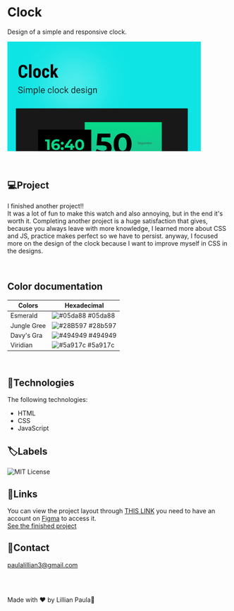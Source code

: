 # Clock

Design of a simple and responsive clock.

![Clock](/assets/clock.png)

<br>


## 💻Project

I finished another project!!<br> 
It was a lot of fun to make this watch and also annoying, but in the end it's worth it. Completing another project is a huge satisfaction that gives, because you always leave with more knowledge, I learned more about CSS and JS, practice makes perfect so we have to persist. anyway, I focused more on the design of the clock because I want to improve myself in CSS in the designs.

<br>

## Color documentation

| Colors               | Hexadecimal                                                |
| ----------------- | ---------------------------------------------------------------- |
| Esmerald     | ![#05da88](https://imageplaceholder.net/30x30/05da88) #05da88 |
| Jungle Gree     | ![#28B597](https://imageplaceholder.net/30x30/28b597) #28b597 |
| Davy's Gra     | ![#494949](https://imageplaceholder.net/30x30/494949) #494949 |
| Viridian      | ![#5a917c](https://imageplaceholder.net/30x30/5a917c) #5a917c |

<br>

## 🚀Technologies

The following technologies:

- HTML
- CSS
- JavaScript

## 🏷Labels

![MIT License](https://img.shields.io/badge/License-MIT-green.svg)


## 🔗Links

You can view the project layout through [THIS LINK](https://www.figma.com/community/file/1406822993441339060/clock) you need to have an account on [Figma](https://www.figma.com/) to access it.
<br>
[See the finished project](https://lillip3.github.io/Rel-gio-com-JS/)

## 📧Contact

paulalillian3@gmail.com

<br>

<br>


Made with ♥ by Lillian Paula👋
